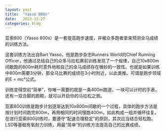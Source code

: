 ```yaml
---
layout: post
title:  "Yasso 800s"
date:   2023-12-27
categories: blog
---
```


亚索800（Yasso 800s）是一套提高跑步速度，并被众多跑者拿来预测全马成绩的训练方法。

这套训练方法出自Bart Yasso，他是跑步杂志Runners World的Chief Running Officer，他通过总结自己的众多马拉松赛前训练发现了一个规律，自己10x800m间歇跑的800m耗时意外地和自己的全马成绩存在微妙的一致性。也就是如果训练中800m需要3分钟，那全马比赛的成绩在3小时附近，以此类推。可谓是跑步领域的E = mc²公式。

训练变得空前“简单”，你唯一需要的就是一条400m跑道，一块可以计时的手表，还有一双合脚的跑鞋，就可以开启你的马拉松之旅。

亚索800训练是跑步计划逐渐达到10x800m间歇的一个过程，具体的跑步方法是按计划时间跑完800m，再用相同的时间慢跑400m，如此构成一组并循环往复。在进行亚索800训练时，要遵守“配速合理稳定”的原则，其次应当结合轻松跑、LSD等基础有氧耐力训练，用最“简单”的训练方法提高自己的比赛成绩。
